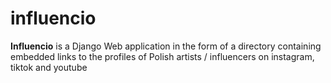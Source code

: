 # influencio

<b>Influencio</b> is a Django Web application in the form of a directory containing embedded links to the profiles of Polish artists / influencers on instagram, tiktok and youtube
